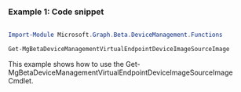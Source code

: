 ### Example 1: Code snippet

```powershell

Import-Module Microsoft.Graph.Beta.DeviceManagement.Functions

Get-MgBetaDeviceManagementVirtualEndpointDeviceImageSourceImage

```
This example shows how to use the Get-MgBetaDeviceManagementVirtualEndpointDeviceImageSourceImage Cmdlet.


